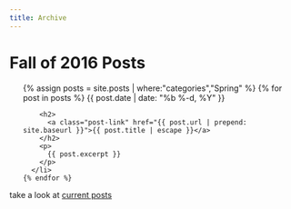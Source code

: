 ```yaml
---
title: Archive
---
```



<style>
.post-list > li {
    display: inline-block;
    border: dashed 0.1em #555;
    border-radius: 1.5em;
    padding: 0.7em;
    max-width: 13em;
  }
  .post-list li.computer-lab {
    background-color: #FDE;
  }
</style>



<div class="home">

  <h1 class="page-heading">Fall of 2016 Posts</h1>

  <ul class="post-list">
    {% assign posts = site.posts | where:"categories","Spring" %}
    {% for post in posts %}
      <li{% if post.computer-lab == true %} class="computer-lab"{% endif %}>
        <span class="post-meta">{{ post.date | date: "%b %-d, %Y" }}</span>

        <h2>
          <a class="post-link" href="{{ post.url | prepend: site.baseurl }}">{{ post.title | escape }}</a>
        </h2>
        <p>
          {{ post.excerpt }}
        </p>
      </li>
    {% endfor %}
  </ul>

  <p>take a look at <a href="{{ "/" | prepend: site.baseurl }}">current posts</a></p>

</div>

